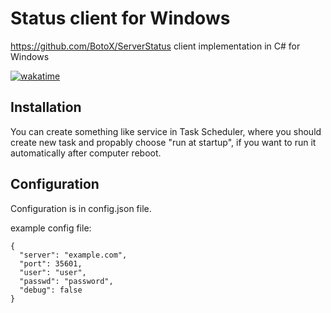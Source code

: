 # Status client for Windows
https://github.com/BotoX/ServerStatus client implementation in C# for Windows

[![wakatime](https://wakatime.com/badge/github/filip2cz/status-client-csharp.svg?soletsjustcountpropably)](https://wakatime.com/badge/github/filip2cz/status-client-csharp)

## Installation

You can create something like service in Task Scheduler, where you should create new task and propably choose "run at startup", if you want to run it automatically after computer reboot.

## Configuration
Configuration is in config.json file.

example config file:
```
{
  "server": "example.com",
  "port": 35601,
  "user": "user",
  "passwd": "password",
  "debug": false
}
``` 
